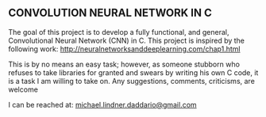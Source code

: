 ## CONVOLUTION NEURAL NETWORK IN C

The goal of this project is to develop a fully functional, and general, Convolutional Neural Network (CNN) in C. This project is inspired by the following work: http://neuralnetworksanddeeplearning.com/chap1.html

This is by no means an easy task; however, as someone stubborn who refuses to take libraries for granted and swears by writing his own C code, it is a task I am willing to take on. Any suggestions, comments, criticisms, are welcome

I can be reached at: michael.lindner.daddario@gmail.com
